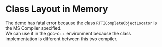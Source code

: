 #   Class Layout in Memory
The demo has fatal error because the class `RTTICompleteObjectLocator` is the MS Compiler specified.<br/>
We can use it in the gcc-c++ environment because the class implementation is different between this two compiler.<br/>